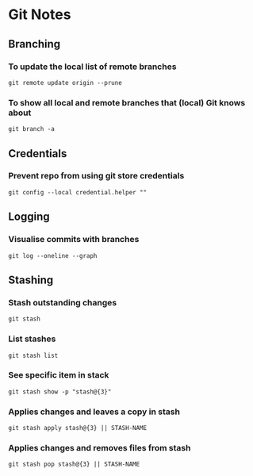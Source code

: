 # Git Notes

## Branching

### To update the local list of remote branches
`git remote update origin --prune`

### To show all local and remote branches that (local) Git knows about
`git branch -a`


## Credentials

### Prevent repo from using git store credentials
`git config --local credential.helper ""`


## Logging

### Visualise commits with branches
`git log --oneline --graph`


## Stashing

### Stash outstanding changes 
`git stash`


### List stashes
`git stash list`


### See specific item in stack
`git stash show -p "stash@{3}"`


### Applies changes and leaves a copy in stash
`git stash apply stash@{3} || STASH-NAME`

### Applies changes and removes files from stash
`git stash pop stash@{3} || STASH-NAME`